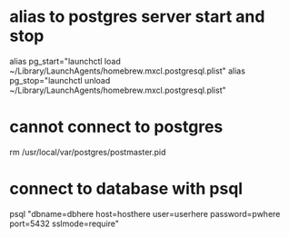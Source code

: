 # alias to postgres server start and stop
alias pg_start="launchctl load ~/Library/LaunchAgents/homebrew.mxcl.postgresql.plist"
alias pg_stop="launchctl unload ~/Library/LaunchAgents/homebrew.mxcl.postgresql.plist"

# cannot connect to postgres
rm /usr/local/var/postgres/postmaster.pid

# connect to database with psql
psql "dbname=dbhere host=hosthere user=userhere password=pwhere port=5432 sslmode=require"